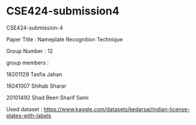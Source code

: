 # CSE424-submission4
CSE424-submission-4


Paper Title :
Nameplate Recognition Technique

Group Number :
12

 

group members :

18201129	Tasfia Jahan


19241007	Shihab Sharar


20101492	Shad Been Sharif Sami 


Used dataset : https://www.kaggle.com/datasets/kedarsai/indian-license-plates-with-labels
